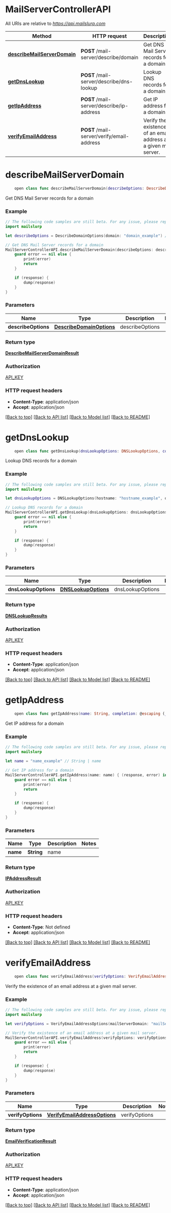 # MailServerControllerAPI

All URIs are relative to *https://api.mailslurp.com*

Method | HTTP request | Description
------------- | ------------- | -------------
[**describeMailServerDomain**](MailServerControllerAPI#describemailserverdomain) | **POST** /mail-server/describe/domain | Get DNS Mail Server records for a domain
[**getDnsLookup**](MailServerControllerAPI#getdnslookup) | **POST** /mail-server/describe/dns-lookup | Lookup DNS records for a domain
[**getIpAddress**](MailServerControllerAPI#getipaddress) | **POST** /mail-server/describe/ip-address | Get IP address for a domain
[**verifyEmailAddress**](MailServerControllerAPI#verifyemailaddress) | **POST** /mail-server/verify/email-address | Verify the existence of an email address at a given mail server.


# **describeMailServerDomain**
```swift
    open class func describeMailServerDomain(describeOptions: DescribeDomainOptions, completion: @escaping (_ data: DescribeMailServerDomainResult?, _ error: Error?) -> Void)
```

Get DNS Mail Server records for a domain

### Example 
```swift
// The following code samples are still beta. For any issue, please report via http://github.com/OpenAPITools/openapi-generator/issues/new
import mailslurp

let describeOptions = DescribeDomainOptions(domain: "domain_example") // DescribeDomainOptions | describeOptions

// Get DNS Mail Server records for a domain
MailServerControllerAPI.describeMailServerDomain(describeOptions: describeOptions) { (response, error) in
    guard error == nil else {
        print(error)
        return
    }

    if (response) {
        dump(response)
    }
}
```

### Parameters

Name | Type | Description  | Notes
------------- | ------------- | ------------- | -------------
 **describeOptions** | [**DescribeDomainOptions**](DescribeDomainOptions) | describeOptions | 

### Return type

[**DescribeMailServerDomainResult**](DescribeMailServerDomainResult)

### Authorization

[API_KEY](../README#API_KEY)

### HTTP request headers

 - **Content-Type**: application/json
 - **Accept**: application/json

[[Back to top]](#) [[Back to API list]](../README#documentation-for-api-endpoints) [[Back to Model list]](../README#documentation-for-models) [[Back to README]](../README)

# **getDnsLookup**
```swift
    open class func getDnsLookup(dnsLookupOptions: DNSLookupOptions, completion: @escaping (_ data: DNSLookupResults?, _ error: Error?) -> Void)
```

Lookup DNS records for a domain

### Example 
```swift
// The following code samples are still beta. For any issue, please report via http://github.com/OpenAPITools/openapi-generator/issues/new
import mailslurp

let dnsLookupOptions = DNSLookupOptions(hostname: "hostname_example", omitFinalDNSDot: false, recordTypes: ["recordTypes_example"]) // DNSLookupOptions | dnsLookupOptions

// Lookup DNS records for a domain
MailServerControllerAPI.getDnsLookup(dnsLookupOptions: dnsLookupOptions) { (response, error) in
    guard error == nil else {
        print(error)
        return
    }

    if (response) {
        dump(response)
    }
}
```

### Parameters

Name | Type | Description  | Notes
------------- | ------------- | ------------- | -------------
 **dnsLookupOptions** | [**DNSLookupOptions**](DNSLookupOptions) | dnsLookupOptions | 

### Return type

[**DNSLookupResults**](DNSLookupResults)

### Authorization

[API_KEY](../README#API_KEY)

### HTTP request headers

 - **Content-Type**: application/json
 - **Accept**: application/json

[[Back to top]](#) [[Back to API list]](../README#documentation-for-api-endpoints) [[Back to Model list]](../README#documentation-for-models) [[Back to README]](../README)

# **getIpAddress**
```swift
    open class func getIpAddress(name: String, completion: @escaping (_ data: IPAddressResult?, _ error: Error?) -> Void)
```

Get IP address for a domain

### Example 
```swift
// The following code samples are still beta. For any issue, please report via http://github.com/OpenAPITools/openapi-generator/issues/new
import mailslurp

let name = "name_example" // String | name

// Get IP address for a domain
MailServerControllerAPI.getIpAddress(name: name) { (response, error) in
    guard error == nil else {
        print(error)
        return
    }

    if (response) {
        dump(response)
    }
}
```

### Parameters

Name | Type | Description  | Notes
------------- | ------------- | ------------- | -------------
 **name** | **String** | name | 

### Return type

[**IPAddressResult**](IPAddressResult)

### Authorization

[API_KEY](../README#API_KEY)

### HTTP request headers

 - **Content-Type**: Not defined
 - **Accept**: application/json

[[Back to top]](#) [[Back to API list]](../README#documentation-for-api-endpoints) [[Back to Model list]](../README#documentation-for-models) [[Back to README]](../README)

# **verifyEmailAddress**
```swift
    open class func verifyEmailAddress(verifyOptions: VerifyEmailAddressOptions, completion: @escaping (_ data: EmailVerificationResult?, _ error: Error?) -> Void)
```

Verify the existence of an email address at a given mail server.

### Example 
```swift
// The following code samples are still beta. For any issue, please report via http://github.com/OpenAPITools/openapi-generator/issues/new
import mailslurp

let verifyOptions = VerifyEmailAddressOptions(mailServerDomain: "mailServerDomain_example", emailAddress: "emailAddress_example", senderEmailAddress: "senderEmailAddress_example", port: 123) // VerifyEmailAddressOptions | verifyOptions

// Verify the existence of an email address at a given mail server.
MailServerControllerAPI.verifyEmailAddress(verifyOptions: verifyOptions) { (response, error) in
    guard error == nil else {
        print(error)
        return
    }

    if (response) {
        dump(response)
    }
}
```

### Parameters

Name | Type | Description  | Notes
------------- | ------------- | ------------- | -------------
 **verifyOptions** | [**VerifyEmailAddressOptions**](VerifyEmailAddressOptions) | verifyOptions | 

### Return type

[**EmailVerificationResult**](EmailVerificationResult)

### Authorization

[API_KEY](../README#API_KEY)

### HTTP request headers

 - **Content-Type**: application/json
 - **Accept**: application/json

[[Back to top]](#) [[Back to API list]](../README#documentation-for-api-endpoints) [[Back to Model list]](../README#documentation-for-models) [[Back to README]](../README)

